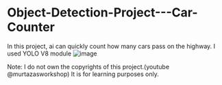 # Object-Detection-Project---Car-Counter
In this project, ai can quickly count how many cars pass on the highway.
I used YOLO V8 module
![image](https://github.com/user-attachments/assets/5d61d2e8-4095-44aa-b193-0541db56c986)



Note: I do not own the copyrights of this project.(youtube @murtazasworkshop) It is for learning purposes only.
